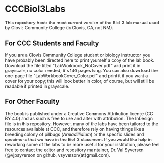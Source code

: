 # CCCBiol3Labs
This repository hosts the most current version of the Biol-3 lab manual used by Clovis Community College (in Clovis, CA, not NM). 

## For CCC Students and Faculty
If you are a Clovis Community College student or biology instructor, you have probably been directed here to print yourself a copy of the lab book. Download the file titled "LabWorkbook_NoCover.pdf" and print it in grayscale, no color needed; it's 146 pages long. You can also download the one-page file "LabWorkbookCover_Color.pdf" and print it if you want a cover for your copy; this will look better in color, of course, but will still be readable if printed in grayscale.

## For Other Faculty
The book is published under a Creative Commons Attribution license (CC BY 4.0) and as such is free to use and alter with attribution. The InDesign file is in this repository. However, many of the labs have been tailored to the resources available at CCC, and therefore rely on having things like a breeding colony of pillbugs (*Armadillidium*) or the specific slides and specimens that we have in the Biol-3 classroom. If you would like help in reworking some of the labs to be more useful for your institution, please feel free to contact the editor and repository maintainer, Dr. Val Syverson (@vjpsyverson on github, vsyverson{at}gmail.com).
